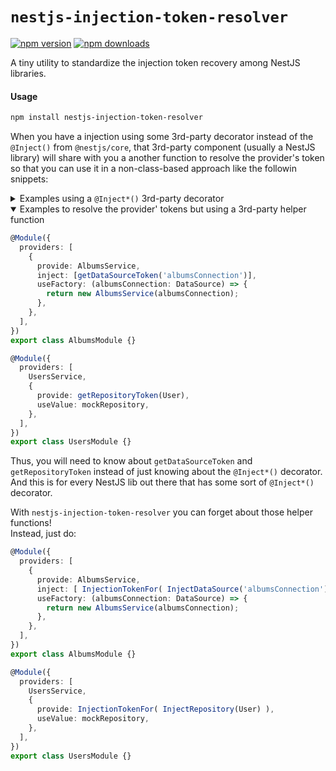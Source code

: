 # `nestjs-injection-token-resolver`

[![npm version](https://img.shields.io/npm/v/nestjs-injection-token-resolver.svg)](https://www.npmjs.com/package/nestjs-injection-token-resolver)
[![npm downloads](https://img.shields.io/npm/dt/nestjs-injection-token-resolver.svg)](https://www.npmjs.com/package/nestjs-injection-token-resolver)

A tiny utility to standardize the injection token recovery among NestJS libraries.

#### Usage

```bash
npm install nestjs-injection-token-resolver
```

When you have a injection using some 3rd-party decorator instead of the `@Inject()` from `@nestjs/core`, that 3rd-party component (usually a NestJS library) will share with you a another function to resolve the provider's token so that you can use it in a non-class-based approach like the followin snippets:

<details>
<summary>Examples using a <code>@Inject*()</code> 3rd-party decorator</summary>

```ts
@Injectable()
export class UsersService {
  constructor(
    @InjectRepository(User)
    private usersRepository: Repository<User>,
  ) {}
  // ...
}
```

```ts
@Injectable()
export class AlbumsService {
  constructor(
    @InjectDataSource('albumsConnection')
    private dataSource: DataSource,

    @InjectEntityManager('albumsConnection')
    private entityManager: EntityManager,
  ) {}
  // ...
}
```

</details>

<details open>
<summary>Examples to resolve the provider' tokens but using a 3rd-party helper function</summary>

```ts
@Module({
  providers: [
    {
      provide: AlbumsService,
      inject: [getDataSourceToken('albumsConnection')],
      useFactory: (albumsConnection: DataSource) => {
        return new AlbumsService(albumsConnection);
      },
    },
  ],
})
export class AlbumsModule {}
```

```ts
@Module({
  providers: [
    UsersService,
    {
      provide: getRepositoryToken(User),
      useValue: mockRepository,
    },
  ],
})
export class UsersModule {}
```

</details>

Thus, you will need to know about `getDataSourceToken` and `getRepositoryToken` instead of just knowing about the `@Inject*()` decorator.  
And this is for every NestJS lib out there that has some sort of `@Inject*()` decorator.

With `nestjs-injection-token-resolver` you can forget about those helper functions!  
Instead, just do:  

```ts
@Module({
  providers: [
    {
      provide: AlbumsService,
      inject: [ InjectionTokenFor( InjectDataSource('albumsConnection') ) ],
      useFactory: (albumsConnection: DataSource) => {
        return new AlbumsService(albumsConnection);
      },
    },
  ],
})
export class AlbumsModule {}
```

```ts
@Module({
  providers: [
    UsersService,
    {
      provide: InjectionTokenFor( InjectRepository(User) ),
      useValue: mockRepository,
    },
  ],
})
export class UsersModule {}
```